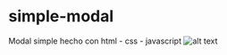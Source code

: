 # simple-modal
Modal simple hecho con html - css - javascript
![alt text](https://i.picsum.photos/id/70/400/500.jpg)
